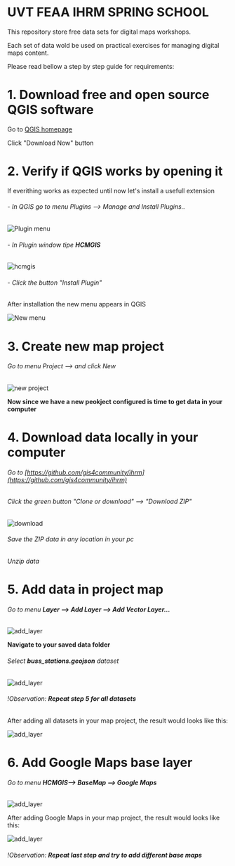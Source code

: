 # UVT FEAA IHRM SPRING SCHOOL 

This repository store free data sets for digital maps workshops.

Each set of data wold be used on practical exercises for managing digital maps content.

Please read bellow a step by step guide for requirements:

# 1. Download free and open source QGIS software
Go to [QGIS homepage](http://qgis.com/) 

Click "Download Now" button

# 2. Verify if QGIS works by opening it
If everithing works as expected until now let's install a usefull extension

 ###### - In QGIS go to menu Plugins --> Manage and Install Plugins..
 
 ![Plugin menu](https://github.com/gis4community/ihrm/blob/master/img/plugin.PNG)

###### - In Plugin window tipe **HCMGIS**

 ![hcmgis](https://github.com/gis4community/ihrm/blob/master/img/hcmgis.PNG)
 
###### - Click the button "Install Plugin"

After installation the new menu appears in QGIS

![New  menu](https://github.com/gis4community/ihrm/blob/master/img/menu_hcmgis.PNG)

# 3. Create new map project

###### Go to menu Project --> and click New

![new project](https://github.com/gis4community/ihrm/blob/master/img/new_project.PNG)

**Now since we have a new peokject configured is time to get data in your computer** 

# 4. Download data locally in your computer

   ###### Go to [https://github.com/gis4community/ihrm](https://github.com/gis4community/ihrm)
   ###### Click the green button "Clone or download" --> "Download ZIP"
   
   ![download](img/download.PNG)
   
 ###### Save the ZIP data in any location in your pc
 ###### Unzip data
 
 # 5. Add data in project map

###### Go to menu **Layer --> Add Layer --> Add Vector Layer...**

![add_layer](img/add_layer.PNG)

**Navigate to your saved data folder**
###### Select **buss_stations.geojson** dataset

![add_layer](img/add.PNG)

###### !Observation: **Repeat step 5 for all datasets**

After adding all datasets in your map project, the result would looks like this:

![add_layer](img/map.png)

# 6. Add Google Maps base layer

###### Go to menu **HCMGIS--> BaseMap --> Google Maps**

![add_layer](img/google.PNG)

After adding Google Maps in your map project, the result would looks like this:

![add_layer](img/google_map.png)

###### !Observation: **Repeat last step and try to add different base maps**
 
 
